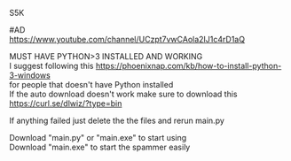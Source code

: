 S5K

#AD<br/>
https://www.youtube.com/channel/UCzpt7vwCAola2IJ1c4rD1aQ<br/>

MUST HAVE PYTHON>3 INSTALLED AND WORKING<br/>
I suggest following this https://phoenixnap.com/kb/how-to-install-python-3-windows<br/>
for people that doesn't have Python installed<br/>
If the auto download doesn't work make sure to download this https://curl.se/dlwiz/?type=bin<br/>

If anything failed just delete the the files and rerun main.py<br/>

Download "main.py" or "main.exe" to start using<br/>
Download "main.exe" to start the spammer easily<br/>
